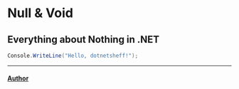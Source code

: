 # Null & Void
## Everything about Nothing in .NET

```cs
Console.WriteLine("Hello, dotnetsheff!");
```

---
#### [Author](./Speaker.md)
